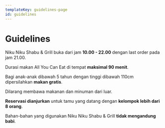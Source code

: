 ```yaml
---
templateKey: guidelines-page
id: guidelines
---
```

# Guidelines

Niku Niku Shabu & Grill buka dari jam **10.00 - 22.00** dengan last order pada jam 21.00.

Durasi makan All You Can Eat di tempat **maksimal 90 menit**.

Bagi anak-anak dibawah 5 tahun dengan tinggi dibawah 110cm dipersilahkan **makan gratis**.

Dilarang membawa makanan dan minuman dari luar.

**Reservasi dianjurkan** untuk tamu yang datang dengan **kelompok lebih dari 8 orang**.

Bahan-bahan yang digunakan Niku Niku Shabu & Grill **tidak mengandung babi**.